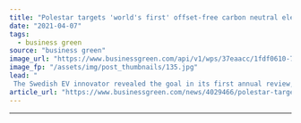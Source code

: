 ```yaml
---
title: "Polestar targets 'world's first' offset-free carbon neutral electric car by 2030"
date: "2021-04-07"
tags: 
  - business green
source: "business green"
image_url: "https://www.businessgreen.com/api/v1/wps/37eaacc/1fdf0610-7e46-4761-b11f-eba57ea46786/5/iStock-1299742634-185x114.jpg"
image_fp: "/assets/img/post_thumbnails/135.jpg"
lead: "
 The Swedish EV innovator revealed the goal in its first annual review, at which it also revealed plans to publish the full carbon footprint of its latest Polestar 2 vehicle ..."
article_url: "https://www.businessgreen.com/news/4029466/polestar-targets-world-offset-free-carbon-neutral-electric-car-2030"
---
```


---
